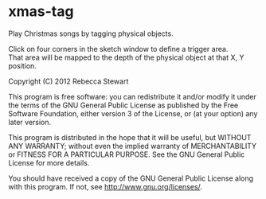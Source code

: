 xmas-tag
========

Play Christmas songs by tagging physical objects.

Click on four corners in the sketch window to define a trigger area.  
That area will be mapped to the depth of the physical object at that
X, Y position.


Copyright (C) 2012 Rebecca Stewart

This program is free software: you can redistribute it and/or modify
it under the terms of the GNU General Public License as published by
the Free Software Foundation, either version 3 of the License, or
(at your option) any later version.

This program is distributed in the hope that it will be useful,
but WITHOUT ANY WARRANTY; without even the implied warranty of
MERCHANTABILITY or FITNESS FOR A PARTICULAR PURPOSE.  See the
GNU General Public License for more details.

You should have received a copy of the GNU General Public License
along with this program.  If not, see <http://www.gnu.org/licenses/>.